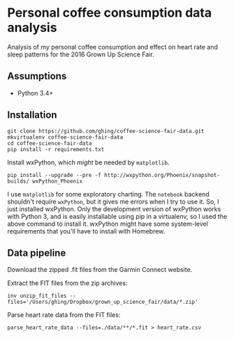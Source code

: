 Personal coffee consumption data analysis
=========================================

Analysis of my personal coffee consumption and effect on heart rate and sleep patterns for the 2016 Grown Up Science Fair.

Assumptions
-----------

* Python 3.4+

Installation
------------

    git clone https://github.com/ghing/coffee-science-fair-data.git
    mkvirtualenv coffee-science-fair-data
    cd coffee-science-fair-data
    pip install -r requirements.txt

Install wxPython, which *might* be needed by `matplotlib`.

    pip install --upgrade --pre -f http://wxpython.org/Phoenix/snapshot-builds/ wxPython_Phoenix

I use `matplotlib` for some exploratory charting.  The `notebook` backend shouldn't require `wxPython`, but it gives me errors when I try to use it.  So, I just installed wxPython.  Only the development version of wxPython works with Python 3, and is easily installable using pip in a virtualenv, so I used the above command to install it. wxPython might have some system-level requirements that you'll have to install with Homebrew.


Data pipeline
-------------

Download the zipped .fit files from the Garmin Connect website.

Extract the FIT files from the zip archives:

    inv unzip_fit_files --files='/Users/ghing/Dropbox/grown_up_science_fair/data/*.zip'

Parse heart rate data from the FIT files:

    parse_heart_rate_data --files=./data/**/*.fit > heart_rate.csv
